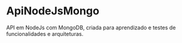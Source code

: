 # ApiNodeJsMongo
API em NodeJs com MongoDB, criada para aprendizado e testes de funcionalidades e arquiteturas.
